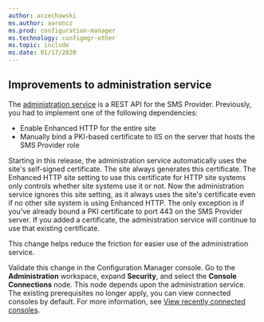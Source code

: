 ```yaml
---
author: aczechowski
ms.author: aaroncz
ms.prod: configuration-manager
ms.technology: configmgr-other
ms.topic: include
ms.date: 01/17/2020
---
```


## <a name="bkmk_rest"></a> Improvements to administration service

<!--5728365-->

The [administration service](/configmgr/core/plan-design/hierarchy/plan-for-the-sms-provider#bkmk_admin-service) is a REST API for the SMS Provider. Previously, you had to implement one of the following dependencies:

- Enable Enhanced HTTP for the entire site
- Manually bind a PKI-based certificate to IIS on the server that hosts the SMS Provider role

Starting in this release, the administration service automatically uses the site's self-signed certificate. The site always generates this certificate. The Enhanced HTTP site setting to use this certificate for HTTP site systems only controls whether site systems use it or not. Now the administration service ignores this site setting, as it always uses the site's certificate even if no other site system is using Enhanced HTTP. The only exception is if you've already bound a PKI certificate to port 443 on the SMS Provider server. If you added a certificate, the administration service will continue to use that existing certificate.

This change helps reduce the friction for easier use of the administration service.

Validate this change in the Configuration Manager console. Go to the **Administration** workspace, expand **Security**, and select the **Console Connections** node. This node depends upon the administration service. The existing prerequisites no longer apply, you can view connected consoles by default. For more information, see [View recently connected consoles](/sccm/core/servers/manage/admin-console#bkmk_viewconnected).
